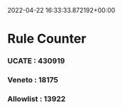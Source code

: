 2022-04-22 16:33:33.872192+00:00
# Rule Counter 
 ### UCATE : 430919

 ### Veneto : 18175

 ### Allowlist : 13922